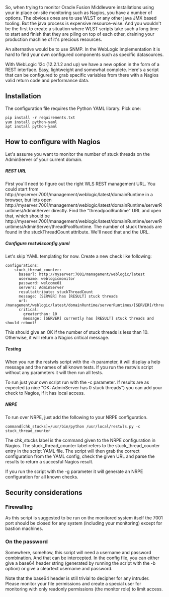 So, when trying to monitor Oracle Fusion Middleware installations using your in place on-site monitoring such as Nagios, you have a number of options. The obvious ones are to use WLST or any other java JMX based tooling. 
But the java process is expensive resource-wise. And you wouldn't be the first to create a situation where WLST scripts take such a long time to start and finish that they are piling on top of each other, draining your production machine of it's precious resources. 

An alternative would be to use SNMP. In the WebLogic implementation it is hard to find your own configured components such as specific datasources. 

With WebLogic 12c (12.2.1.2 and up) we have a new option in the form of a REST interface. Easy, lightweight and somewhat complete. Here's a script that can be configured to grab specific variables from there with a Nagios valid return code and performance data.  

## Installation
The configuration file requires the Python YAML library. Pick one: 
``` 
pip install -r requirements.txt
yum install python-yaml
apt install python-yaml
```

## How to configure with Nagios
Let's assume you want to monitor the number of stuck threads on the AdminServer of your current domain. 
##### REST URL
First you'll need to figure out the right WLS REST management URL. You could start from http://myserver:7001/management/weblogic/latest/domainRuntime in a browser, but lets open http://myserver:7001/management/weblogic/latest/domainRuntime/serverRuntimes/AdminServer directly. Find the "threadpoolRuntime" URL and open that, which should be http://myserver:7001/management/weblogic/latest/domainRuntime/serverRuntimes/AdminServer/threadPoolRuntime. The number of stuck threads are found in the stuckThreadCount attribute. We'll need that and the URL.

##### Configure restwlsconfig.yaml
Let's skip YAML templating for now. Create a new check like following:
```
configurations:
    stuck_thread_counter:
      baseurl: http://myserver:7001/management/weblogic/latest
      username: weblogicmonitor
      password: welcome01
      servers: AdminServer
      resultattribute: stuckThreadCount
      message: [SERVER] has [RESULT] stuck threads
      url: /management/weblogic/latest/domainRuntime/serverRuntimes/[SERVER]/threadPoolRuntime
      critical:
        greaterthan: 10
        message: [SERVER] currently has [RESULT] stuck threads and should reboot!
```
This should give an OK if the number of stuck threads is less than 10. Otherwise, it will return a Nagios critical message.

##### Testing
When you run the restwls script with the -h parameter, it will display a help message and the names of all known tests. If you run the restwls script without any parameters it will then run all tests.

To run just your own script run with the -c parameter. If results are as expected (a nice "OK: AdminServer has 0 stuck threads") you can add your check to Nagios, if it has local access. 

##### NRPE  
To run over NRPE, just add the following to your NRPE configuration. 
```
command[chk_stucks]=/usr/bin/python /usr/local/restwls.py -c stuck_thread_counter
```
The chk_stucks label is the command given to the NRPE configuration in Nagios. The stuck_thread_counter label refers to the stuck_thread_counter entry in the script YAML file. The script will then grab the correct configuration from the YAML config, check the given URL and parse the results to return a succesful Nagios result.

If you run the script with the -g parameter it will generate an NRPE configuration for all known checks.    
  

## Security considerations
### Firewalling
As this script is suggested to be run on the monitored system itself the 7001 port should be closed for any system (including your monitoring) except for bastion machines.

### On the password 
Somewhere, somehow, this script will need a username and password combination. And that can be intercepted. In the config file, you can either give a base64 header string (generated by running the script with the -b option) or give a cleartext username and password. 

Note that the base64 header is still trivial to decipher for any intruder. Please monitor your file permissions and create a special user for monitoring with only readonly permissions (the monitor role) to limit access.   


